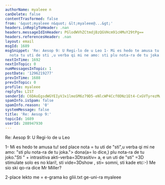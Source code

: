 ```yaml
---
authorName: myaleee n
canDelete: false
contentTrasformed: false
from: '&quot;myaleee n&quot; &lt;myaleee@...&gt;'
headers.inReplyToHeader: .nan
headers.messageIdInHeader: PGlodWVhZCtmdjBzQGVHcm91cHMuY29tPg==
headers.referencesHeader: .nan
layout: email
msgId: 1689
msgSnippet: 'Re: Aesop 9: U Regi-lo de u Leo 1- Mi es hedo te amusa tu! sed place
  nota tu uti de sti ,u verba qi mi ne amo: sti plu nota-ra de tu joka. dona(alo dice,)'
nextInTime: 1692
nextInTopic: 0
numMessagesInTopic: 1
postDate: '1296219277'
prevInTime: 1688
prevInTopic: 0
profile: myaleee
replyTo: LIST
senderId: C6DAoEgsdWGYEIyVJx1lmoSM6z79D5-eNlcWP4Ccf0DNz1Et4-CxGVTyrezMw2qbhveLNExGWQWrw37Fi9ajcFMsxYkN8g
spamInfo.isSpam: false
spamInfo.reason: '0'
systemMessage: false
title: 'Re: Aesop 9:'
topicId: 1689
userId: 288947930
---
```


Re: Aesop 9: U Regi-lo de u Leo

1- Mi es hedo te amusa tu!
sed place nota =
tu uti de "sti",u verba qi mi ne amo: "sti plu nota-ra de tu joka."> dona(a=
lo dice,) plu nota-ra de tu joko."Sti " + intrasitiva akti-verba=3Dtrasitiv=
a, e un uti de "sti" =3D stimulate solo es no klari!, sti vide=3Dshow , sti=
 somni, sti kade etc:-)
Me sio ski qo-ra dice Mr Miller?

2-place lekto me =
e-grama ko gliii.txt ge-uni-ra
myaleee



